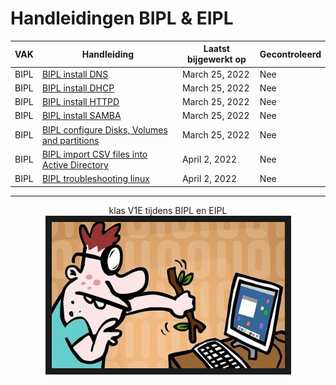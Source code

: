 # Handleidingen BIPL & EIPL


| **VAK** | **Handleiding** | **Laatst bijgewerkt op** | **Gecontroleerd** |
|---|---|---|---|
| BIPL | [BIPL install DNS](BIPL/BIPL_DNS.md) | March 25, 2022 | Nee | 
| BIPL | [BIPL install DHCP](BIPL/BIPL_DHCP.md) | March 25, 2022  | Nee | 
| BIPL | [BIPL install HTTPD](BIPL/BIPL_HTTPD) | March 25, 2022  | Nee | 
| BIPL | [BIPL install SAMBA](BIPL/BIPL_SAMBA) | March 25, 2022 | Nee | 
| BIPL | [BIPL configure Disks, Volumes and partitions](BIPL/BIPL_Disks.md) | March 25, 2022 | Nee | 
| BIPL | [BIPL import CSV files into Active Directory](BIPL/BIPL_CSV2AD.md) | April 2, 2022 | Nee | 
| BIPL | [BIPL troubleshooting linux](BIPL/BIPL_Troubleshooting.md) | April 2, 2022 | Nee | 



---

<p align="center">
  klas V1E tijdens BIPL en EIPL
  </br>
  <img src="noob.jpg" width="373" height="234" border="10"/>
</p>
